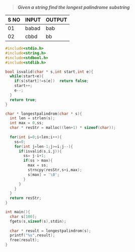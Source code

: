 >***Given a string find the longest palindrome substring*** 


| S NO | INPUT | OUTPUT |
| ---- | ----- | ------ |
| 01   | babad | bab    |
| 02   | cbbd  | bb     |

```c
#include<stdio.h>
#include<string.h>
#include<stdbool.h>
#include<stdlib.h>

bool isvalid(char * s,int start,int e){
  while(start<e){
    if(s[start]!=s[e])  return false;
    start++;
    e--;
  }
  return true;
}

char * longestpalindrom(char * s){
  int len = strlen(s);
  int max = 0,ss;
  char * resStr = malloc((len+1) * sizeof(char));
  
  for(int i=0;i<len;i++){
    ss=0;
    for(int j=len-1;j>=i;j--){
      if(isvalid(s,i,j)){
        ss= j-i+1;
        if(ss > max){
          max = ss;
          strncpy(resStr,s+i,max);
          s[max] = '\0';
        }
      }
    }
  }
  return resStr;
}

int main(){
  char s[100];
  fgets(s,sizeof(s),stdin);
  
  char * result = longestpalindrom(s);
  printf("%s",result);
  free(result);
}
```
